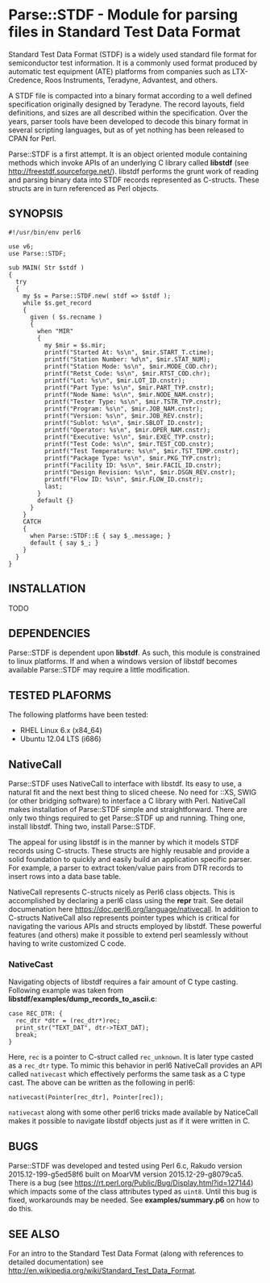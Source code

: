 # Parse::STDF - Module for parsing files in Standard Test Data Format
Standard Test Data Format (STDF) is a widely used standard file format for semiconductor test information. 
It is a commonly used format produced by automatic test equipment (ATE) platforms from companies such as 
LTX-Credence, Roos Instruments, Teradyne, Advantest, and others.

A STDF file is compacted into a binary format according to a well defined specification originally designed by 
Teradyne. The record layouts, field definitions, and sizes are all described within the specification. Over the 
years, parser tools have been developed to decode this binary format in several scripting languages, but as 
of yet nothing has been released to CPAN for Perl.

Parse::STDF is a first attempt. It is an object oriented module containing methods which invoke APIs of
an underlying C library called **libstdf** (see <http://freestdf.sourceforge.net/>).  libstdf performs 
the grunt work of reading and parsing binary data into STDF records represented as C-structs.  These 
structs are in turn referenced as Perl objects.

## SYNOPSIS
    #!/usr/bin/env perl6

    use v6;
    use Parse::STDF;

    sub MAIN( Str $stdf )
    {
      try
      {
        my $s = Parse::STDF.new( stdf => $stdf );
        while $s.get_record
        {
          given ( $s.recname )
          {
            when "MIR"
            {
              my $mir = $s.mir; 
              printf("Started At: %s\n", $mir.START_T.ctime);
              printf("Station Number: %d\n", $mir.STAT_NUM);
              printf("Station Mode: %s\n", $mir.MODE_COD.chr);
              printf("Retst_Code: %s\n", $mir.RTST_COD.chr);
              printf("Lot: %s\n", $mir.LOT_ID.cnstr);
              printf("Part Type: %s\n", $mir.PART_TYP.cnstr);
              printf("Node Name: %s\n", $mir.NODE_NAM.cnstr);
              printf("Tester Type: %s\n", $mir.TSTR_TYP.cnstr);
              printf("Program: %s\n", $mir.JOB_NAM.cnstr); 
              printf("Version: %s\n", $mir.JOB_REV.cnstr);
              printf("Sublot: %s\n", $mir.SBLOT_ID.cnstr);
              printf("Operator: %s\n", $mir.OPER_NAM.cnstr);
              printf("Executive: %s\n", $mir.EXEC_TYP.cnstr);
              printf("Test Code: %s\n", $mir.TEST_COD.cnstr);
              printf("Test Temperature: %s\n", $mir.TST_TEMP.cnstr);
              printf("Package Type: %s\n", $mir.PKG_TYP.cnstr);
              printf("Facility ID: %s\n", $mir.FACIL_ID.cnstr);
              printf("Design Revision: %s\n", $mir.DSGN_REV.cnstr);
              printf("Flow ID: %s\n", $mir.FLOW_ID.cnstr);
              last;
            }
            default {}
          }
        }
        CATCH
        {
          when Parse::STDF::E { say $_.message; }
          default { say $_; }
        }
      }
    }

## INSTALLATION
TODO

## DEPENDENCIES
Parse::STDF is dependent upon **libstdf**.  As such, this module is constrained to linux platforms.
If and when a windows version of libstdf becomes available Parse::STDF may require a little modification.

## TESTED PLAFORMS
The following platforms have been tested:

* RHEL Linux 6.x (x84_64)
* Ubuntu 12.04 LTS (i686)

## NativeCall
Parse::STDF uses NativeCall to interface with libstdf.  Its easy to use, a natural fit and the next best 
thing to sliced cheese.  No need for ::XS, SWIG (or other bridging software) to interface a C library with Perl.
NativeCall makes installation of Parse::STDF simple and straightforward.  There are only two things required 
to get Parse::STDF up and running.  Thing one, install libstdf. Thing two, install Parse::STDF.

The appeal for using libstdf is in the manner by which it models STDF records using C-structs.  These structs
are highly reusable and provide a solid foundation to quickly and easily build an application specific parser.
For example, a parser to extract token/value pairs from DTR records to insert rows into a data base table.

NativeCall represents C-structs nicely as Perl6 class objects.  This is accomplished by declaring a perl6 class
using the **repr** trait.  See detail documenation here <https://doc.perl6.org/language/nativecall>.  In addition
to C-structs NativeCall also represents pointer types which is critical for navigating the various APIs and 
structs employed by libstdf.  These powerful features (and others) make it possible to extend perl seamlessly
without having to write customized C code. 

### NativeCast
Navigating objects of libstdf requires a fair amount of C type casting.  Following example was taken from
**libstdf/examples/dump_records_to_ascii.c**:

    case REC_DTR: {
      rec_dtr *dtr = (rec_dtr*)rec;
      print_str("TEXT_DAT", dtr->TEXT_DAT);
      break;
    }

Here, `rec` is a pointer to C-struct called `rec_unknown`.  It is later type casted as a `rec_dtr` type.  To mimic 
this behavior in perl6 NativeCall provides an API called `nativecast` which effectively performs the same task as a C
type cast.  The above can be written as the following in perl6:

    nativecast(Pointer[rec_dtr], Pointer[rec]);

`nativecast` along with some other perl6 tricks made available by NaticeCall makes it possible to navigate libstdf
objects just as if it were written in C.

## BUGS
Parse::STDF was developed and tested using Perl 6.c, Rakudo version 2015.12-199-g5ed58f6 built 
on MoarVM version 2015.12-29-g8079ca5.  There is a bug (see <https://rt.perl.org/Public/Bug/Display.html?id=127144>)
which impacts some of the class attributes typed as `uint8`.  Until this bug is fixed, workarounds may be needed.
See **examples/summary.p6** on how to do this.

## SEE ALSO
For an intro to the Standard Test Data Format (along with references to detailed documentation) 
see <http://en.wikipedia.org/wiki/Standard_Test_Data_Format>.

